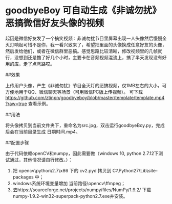 # goodbyeBoy 可自动生成《非诚勿扰》恶搞微信好友头像的视频

起因是微信好友发了一个搞笑视频：非诚勿扰节目里屏幕出现一人头像然后慢慢全灭灯响起可惜不是你，我一看兴致来了，希望把里面的头像换成任意好友的头像，然后发给他们，或者在微信群里恶搞。感觉思路比较清晰，修改视频里的几帧就行，没想到还是撸了好几个小时，主要卡在音频视频混流上，搞了半天发现没有好用的库，走了点弯路哎。

##效果

上传用户头像，产生《非诚勿扰》节目全灭灯的恶搞视频，仅1MB左右的大小，可方便地用于QQ、微信聊天等场景（可用微信PC版上传视频）。
可下载 https://github.com/ztinpn/goodbyeboy/blob/master/template/template.mp4?raw=true 查看示例。

##用法

将头像拷贝到当前文件夹下，重命名为src.jpg，双击运行goodbyeBoy.py，完成后会在当前目录生成 日期时间.mp4。

##配置步骤

由于代码依赖openCV和numpy，因此需要做（windows 10, python 2.7.12下测试通过，其他情况请自行修改。）：

1. 把 opencv\python\2.7\x86 下的 cv2.pyd 拷贝到 C:\Python27\Lib\site-packages 中；
2. windows系统环境变量增加 当前路径\opencv\ffmpeg；
3. 去https://sourceforge.net/projects/numpy/files/NumPy/1.9.2/ 下载numpy-1.9.2-win32-superpack-python2.7.exe并安装。



